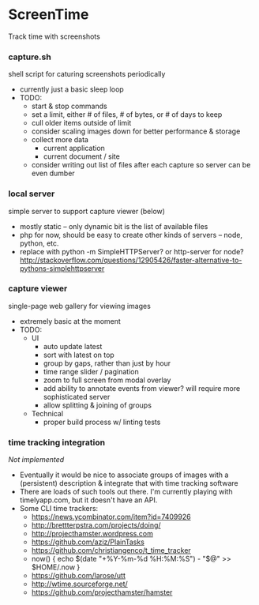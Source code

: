 # ScreenTime
Track time with screenshots

### capture.sh 

shell script for caturing screenshots periodically

 - currently just a basic sleep loop
 - TODO:
	- start & stop commands
	- set a limit, either # of files, # of bytes, or # of days to keep
	- cull older items outside of limit
	- consider scaling images down for better performance & storage
	- collect more data
		- current application
		- current document / site
	- consider writing out list of files after each capture so server can be even dumber

### local server 

simple server to support capture viewer (below)

 - mostly static – only dynamic bit is the list of available files
 - php for now, should be easy to create other kinds of servers – node, python, etc.
 - replace with python -m SimpleHTTPServer? or http-server for node? http://stackoverflow.com/questions/12905426/faster-alternative-to-pythons-simplehttpserver

### capture viewer

single-page web gallery for viewing images

 - extremely basic at the moment
 - TODO:
 	- UI
 		- auto update latest
 		- sort with latest on top
 		- group by gaps, rather than just by hour
		- time range slider / pagination
		- zoom to full screen from modal overlay
		- add ability to annotate events from viewer? will require more sophisticated server
		- allow splitting & joining of groups
	- Technical
		- proper build process w/ linting tests

### time tracking integration

*Not implemented*
 
 - Eventually it would be nice to associate groups of images with a (persistent) description & integrate that with time tracking software
 - There are loads of such tools out there. I'm currently playing with timelyapp.com, but it doesn't have an API.
 - Some CLI time trackers:
	- https://news.ycombinator.com/item?id=7409926
	- http://brettterpstra.com/projects/doing/
	- http://projecthamster.wordpress.com
	- https://github.com/aziz/PlainTasks
	- https://github.com/christiangenco/t_time_tracker
	- now() { echo $(date "+%Y-%m-%d %H:%M:%S") - "$@" >> $HOME/.now }
 	- https://github.com/larose/utt
 	- http://wtime.sourceforge.net/
 	- https://github.com/projecthamster/hamster
